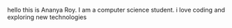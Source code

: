 hello this is Ananya Roy. I am a computer science student. i love coding and exploring new technologies 

